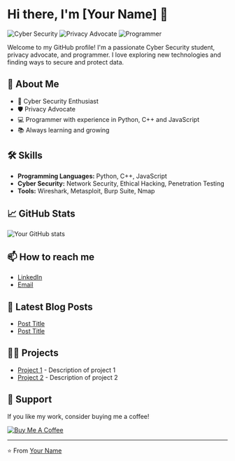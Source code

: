# Hi there, I'm [Your Name] 👋

![Cyber Security](https://img.shields.io/badge/Cyber%20Security-Student-blue)
![Privacy Advocate](https://img.shields.io/badge/Privacy%20Advocate-Active-green)
![Programmer](https://img.shields.io/badge/Programmer-Python%20%7C%20JavaScript%20%7C%20C%2B%2B-orange)

Welcome to my GitHub profile! I'm a passionate Cyber Security student, privacy advocate, and programmer. I love exploring new technologies and finding ways to secure and protect data.

## 🚀 About Me

- 🔐 Cyber Security Enthusiast
- 🛡️ Privacy Advocate
- 💻 Programmer with experience in Python, C++ and JavaScript
- 📚 Always learning and growing

## 🛠️ Skills

- **Programming Languages:** Python, C++, JavaScript
- **Cyber Security:** Network Security, Ethical Hacking, Penetration Testing
- **Tools:** Wireshark, Metasploit, Burp Suite, Nmap

## 📈 GitHub Stats

![Your GitHub stats](https://github-readme-stats.vercel.app/api?username=alcybersec&show_icons=true&theme=radical)

## 📫 How to reach me

- [LinkedIn](https://www.linkedin.com/in/yourprofile)
- [Email](mailto:alworkm@proton.me)

## 📝 Latest Blog Posts

<!-- BLOG-POST-LIST:START -->
- [Post Title](https://yourblog.com/post-title)
- [Post Title](https://yourblog.com/post-title)
<!-- BLOG-POST-LIST:END -->

## 🧑‍💻 Projects

- [Project 1](https://github.com/yourusername/project1) - Description of project 1
- [Project 2](https://github.com/yourusername/project2) - Description of project 2

## 🤝 Support

If you like my work, consider buying me a coffee!

[![Buy Me A Coffee](https://img.shields.io/badge/Buy%20Me%20A%20Coffee-Support%20My%20Work-orange)](https://www.buymeacoffee.com/yourusername)

---

⭐️ From [Your Name](https://github.com/alcybersec)
